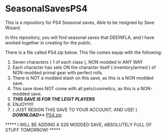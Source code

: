 # SeasonalSavesPS4
This is a repository for PS4 Seasonal saves, Able to be resigned by Save Wizard. 

In this repository, you will find seasonal saves that DEEINFLA, and I have worked together in creating for the public.

There is a file called PS4.zip below. This file comes equip with the following:

1. Seven characters ( 1 of each class ), NON modded in ANY WAY
2. Each character has sets ON the character itself ( inventory/armed ) of NON-modded primal gear with perfect rolls.
3. There is NOT a modded stash on this save, as this is a NON modded save.
4. This save does NOT come with all pets/cosmetics, as this is a NON-modded save.
5. *****THIS SAVE IS FOR THE LEGIT PLAYERS*****
6. ENJOY!!!!!
7. ( JUST RESIGN THIS SAVE TO YOUR ACCOUNT, AND USE! ) ***DOWNLOAD>>*** [PS4.zip](https://github.com/xXTheDevilsSonXx/SeasonalSavesPS4/files/8536749/PS4.zip)

***** I WILL BE ADDING A S26 MODDED SAVE, ABSOLUTELY FULL OF STUFF TOMORROW! *****

